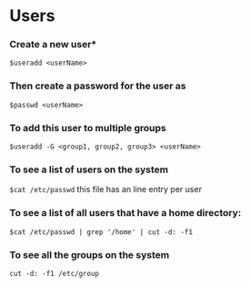 # Users

### Create a new user*

`$useradd <userName>` 

### Then create a password for the user as

`$passwd <userName>`

### To add this user to multiple groups

`$useradd -G <group1, group2, group3> <userName>`

### To see a list of users on the system

`$cat /etc/passwd` 
this file has an line entry per user

### To see a list of all users that have a home directory:

`$cat /etc/passwd | grep '/home' | cut -d: -f1`

### To see all the groups on the system

`cut -d: -f1 /etc/group`

